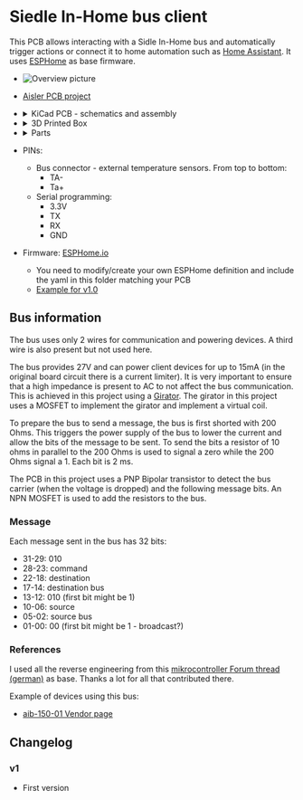 
# Siedle In-Home bus client

This PCB allows interacting with a Sidle In-Home bus and automatically trigger actions or connect it to home automation such as [Home Assistant](https://www.home-assistant.io/). It uses [ESPHome](https://esphome.io) as base firmware.

- ![Overview picture](pictures/overview.png)
- [Aisler PCB project](https://aisler.net/p/WQLXACYH)
- <details>
  <summary>KiCad PCB - schematics and assembly </summary>

  - [KiCad PCB project](kicad/siedle-bus/siedle-bus.kicad_pro)
  - ![Schematics Preview](pictures/schematics.png)
  - ![PCB front Assembly](pictures/pcb-top-preview.jpg)
  - ![PCB tracks](pictures/pcb-tracks.png)
  - ![PCB front Assembly](pictures/pcb-top.png)
  - ![PCB front Assembly](pictures/pcb-bottom-preview.jpg)
  - ![PCB back Assembly](pictures/pcb-bottom.png)
  
  </details>
- <details>
  <summary>3D Printed Box </summary>

  - [3D Printed box](FreeCAD)
  - [FreeCad file](FreeCAD/siedle-bus.FCStd)
  - [3MF file](FreeCAD/siedle-bus-cage.3mf)
    ![cage-render](pictures/cage-preview.png)

  </details>
- <details>
  <summary>Parts</summary>

  - 1x [ESP32-WROOM-32 with 8MB Flash](https://www.espressif.com/sites/default/files/documentation/esp32-wroom-32_datasheet_en.pdf)
  - TBD
  
  </details>
- PINs:
  - Bus connector - external temperature sensors. From top to bottom:
    - TA-
    - Ta+
  - Serial programming:
    - 3.3V
    - TX
    - RX
    - GND
- Firmware: [ESPHome.io](https://esphome.io)
  - You need to modify/create your own ESPHome definition and include the yaml in this folder matching your PCB
  - [Example for v1.0](../../interphone_small_flat.yaml)

## Bus information

The bus uses only 2 wires for communication and powering devices. A third wire is also present but not used here.

The bus provides 27V and can power client devices for up to 15mA (in the original board circuit there is a current limiter). It is very important to ensure that a high impedance is present to AC to not affect the bus communication. This is achieved in this project using a [Girator](https://en.wikipedia.org/wiki/Gyrator). The girator in this project uses a MOSFET to implement the girator and implement a virtual coil.

To prepare the bus to send a message, the bus is first shorted with 200 Ohms. This triggers the power supply of the bus to lower the current and allow the bits of the message to be sent. To send the bits a resistor of 10 ohms in parallel to the 200 Ohms is used to signal a zero while the 200 Ohms signal a 1. Each bit is 2 ms.

The PCB in this project uses a PNP Bipolar transistor to detect the bus carrier (when the voltage is dropped) and the following message bits. An NPN MOSFET is used to add the resistors to the bus.

### Message

Each message sent in the bus has 32 bits:

- 31-29: 010
- 28-23: command
- 22-18: destination
- 17-14: destination bus
- 13-12: 010 (first bit might be 1)
- 10-06: source
- 05-02: source bus
- 01-00: 00 (first bit might be 1 - broadcast?)

### References

I used all the reverse engineering from this [mikrocontroller Forum thread (german)](https://www.mikrocontroller.net/topic/308271) as base. Thanks a lot for all that contributed there.

Example of devices using this bus:
- [aib-150-01 Vendor page](https://www.siedle.de/de-de/home/service/linked-pages/produktkatalog/tuersprechanlagen-innen/siedle-basic/aib-150-01/)

## Changelog

### v1

- First version